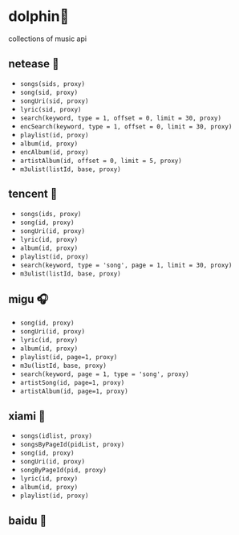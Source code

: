 # dolphin🐬

collections of music api

## netease 🐷

- `songs(sids, proxy)`
- `song(sid, proxy)`
- `songUri(sid, proxy)`
- `lyric(sid, proxy)`
- `search(keyword, type = 1, offset = 0, limit = 30, proxy)`
- `encSearch(keyword, type = 1, offset = 0, limit = 30, proxy)`
- `playlist(id, proxy)`
- `album(id, proxy)`
- `encAlbum(id, proxy)`
- `artistAlbum(id, offset = 0, limit = 5, proxy)`
- `m3ulist(listId, base, proxy)`

## tencent 🐧

- `songs(ids, proxy)`
- `song(id, proxy)`
- `songUri(id, proxy)`
- `lyric(id, proxy)`
- `album(id, proxy)`
- `playlist(id, proxy)`
- `search(keyword, type = 'song', page = 1, limit = 30, proxy)`
- `m3ulist(listId, base, proxy)`

## migu 🎧

- `song(id, proxy)`
- `songUri(id, proxy)`
- `lyric(id, proxy)`
- `album(id, proxy)`
- `playlist(id, page=1, proxy)`
- `m3u(listId, base, proxy)`
- `search(keyword, page = 1, type = 'song', proxy)`
- `artistSong(id, page=1, proxy)`
- `artistAlbum(id, page=1, proxy)`

## xiami 🦐

- `songs(idlist, proxy)`
- `songsByPageId(pidList, proxy)`
- `song(id, proxy)`
- `songUri(id, proxy)`
- `songByPageId(pid, proxy)`
- `lyric(id, proxy)`
- `album(id, proxy)`
- `playlist(id, proxy)`

## baidu 🐻